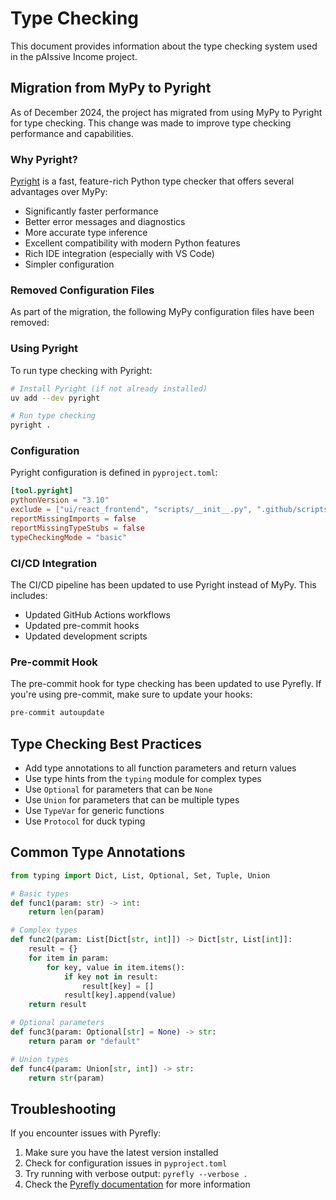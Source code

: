 # Type Checking

This document provides information about the type checking system used in the pAIssive Income project.

## Migration from MyPy to Pyright

As of December 2024, the project has migrated from using MyPy to Pyright for type checking. This change was made to improve type checking performance and capabilities.

### Why Pyright?

[Pyright](https://github.com/microsoft/pyright) is a fast, feature-rich Python type checker that offers several advantages over MyPy:

- Significantly faster performance
- Better error messages and diagnostics
- More accurate type inference
- Excellent compatibility with modern Python features
- Rich IDE integration (especially with VS Code)
- Simpler configuration

### Removed Configuration Files

As part of the migration, the following MyPy configuration files have been removed:

### Using Pyright

To run type checking with Pyright:

```bash
# Install Pyright (if not already installed)
uv add --dev pyright

# Run type checking
pyright .
```

### Configuration

Pyright configuration is defined in `pyproject.toml`:

```toml
[tool.pyright]
pythonVersion = "3.10"
exclude = ["ui/react_frontend", "scripts/__init__.py", ".github/scripts/__init__.py"]
reportMissingImports = false
reportMissingTypeStubs = false
typeCheckingMode = "basic"
```

### CI/CD Integration

The CI/CD pipeline has been updated to use Pyright instead of MyPy. This includes:

- Updated GitHub Actions workflows
- Updated pre-commit hooks
- Updated development scripts

### Pre-commit Hook

The pre-commit hook for type checking has been updated to use Pyrefly. If you're using pre-commit, make sure to update your hooks:

```bash
pre-commit autoupdate
```

## Type Checking Best Practices

- Add type annotations to all function parameters and return values
- Use type hints from the `typing` module for complex types
- Use `Optional` for parameters that can be `None`
- Use `Union` for parameters that can be multiple types
- Use `TypeVar` for generic functions
- Use `Protocol` for duck typing

## Common Type Annotations

```python
from typing import Dict, List, Optional, Set, Tuple, Union

# Basic types
def func1(param: str) -> int:
    return len(param)

# Complex types
def func2(param: List[Dict[str, int]]) -> Dict[str, List[int]]:
    result = {}
    for item in param:
        for key, value in item.items():
            if key not in result:
                result[key] = []
            result[key].append(value)
    return result

# Optional parameters
def func3(param: Optional[str] = None) -> str:
    return param or "default"

# Union types
def func4(param: Union[str, int]) -> str:
    return str(param)
```

## Troubleshooting

If you encounter issues with Pyrefly:

1. Make sure you have the latest version installed
2. Check for configuration issues in `pyproject.toml`
3. Try running with verbose output: `pyrefly --verbose .`
4. Check the [Pyrefly documentation](https://github.com/pyrefly-io/pyrefly) for more information

